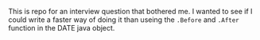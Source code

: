 This is repo for an interview question that bothered me. I wanted to see if I could write a faster way of doing it than useing the `.Before` and `.After` function in the DATE java object.
